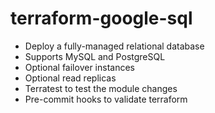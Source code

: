 # terraform-google-sql

- Deploy a fully-managed relational database
- Supports MySQL and PostgreSQL
- Optional failover instances
- Optional read replicas
- Terratest to test the module changes
- Pre-commit hooks to validate terraform
